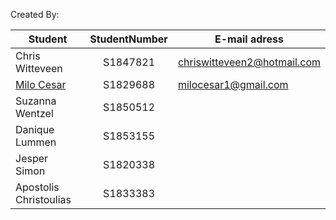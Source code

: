 Created By:

| Student                                               | StudentNumber  | E-mail adress
| --------------                                        |:-------------: | -------------------
| Chris Witteveen                                       | S1847821       | chriswitteveen2@hotmail.com
| [Milo Cesar](https://github.com/milo526)              | S1829688       | milocesar1@gmail.com
| Suzanna Wentzel                                       | S1850512       |
| Danique Lummen                                        | S1853155       |
| Jesper Simon                                          | S1820338       |
| Apostolis Christoulias                                | S1833383       |
